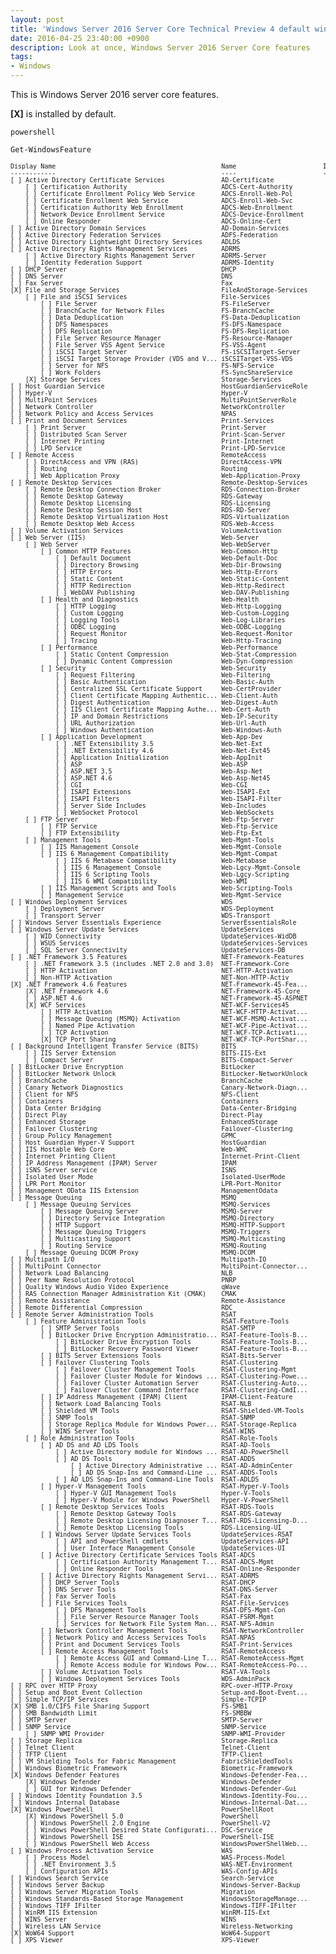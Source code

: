 ```yaml
---
layout: post
title: 'Windows Server 2016 Server Core Technical Preview 4 default windows feature'
date: 2016-04-25 23:40:00 +0900
description: Look at once, Windows Server 2016 Server Core features
tags:
- Windows
---
```


This is Windows Server 2016 server core features.

<b>[X]</b> is installed by default.

```
powershell
```

```
Get-WindowsFeature
```

<pre style="font-size: 10px">
Display Name                                            Name                       Install State
------------                                            ----                       -------------
[ ] Active Directory Certificate Services               AD-Certificate                 Available
    [ ] Certification Authority                         ADCS-Cert-Authority            Available
    [ ] Certificate Enrollment Policy Web Service       ADCS-Enroll-Web-Pol            Available
    [ ] Certificate Enrollment Web Service              ADCS-Enroll-Web-Svc            Available
    [ ] Certification Authority Web Enrollment          ADCS-Web-Enrollment            Available
    [ ] Network Device Enrollment Service               ADCS-Device-Enrollment         Available
    [ ] Online Responder                                ADCS-Online-Cert               Available
[ ] Active Directory Domain Services                    AD-Domain-Services             Available
[ ] Active Directory Federation Services                ADFS-Federation                Available
[ ] Active Directory Lightweight Directory Services     ADLDS                          Available
[ ] Active Directory Rights Management Services         ADRMS                          Available
    [ ] Active Directory Rights Management Server       ADRMS-Server                   Available
    [ ] Identity Federation Support                     ADRMS-Identity                 Available
[ ] DHCP Server                                         DHCP                           Available
[ ] DNS Server                                          DNS                            Available
[ ] Fax Server                                          Fax                            Available
[X] File and Storage Services                           FileAndStorage-Services        Installed
    [ ] File and iSCSI Services                         File-Services                  Available
        [ ] File Server                                 FS-FileServer                  Available
        [ ] BranchCache for Network Files               FS-BranchCache                 Available
        [ ] Data Deduplication                          FS-Data-Deduplication          Available
        [ ] DFS Namespaces                              FS-DFS-Namespace               Available
        [ ] DFS Replication                             FS-DFS-Replication             Available
        [ ] File Server Resource Manager                FS-Resource-Manager            Available
        [ ] File Server VSS Agent Service               FS-VSS-Agent                   Available
        [ ] iSCSI Target Server                         FS-iSCSITarget-Server          Available
        [ ] iSCSI Target Storage Provider (VDS and V... iSCSITarget-VSS-VDS            Available
        [ ] Server for NFS                              FS-NFS-Service                 Available
        [ ] Work Folders                                FS-SyncShareService            Available
    [X] Storage Services                                Storage-Services               Installed
[ ] Host Guardian Service                               HostGuardianServiceRole        Available
[ ] Hyper-V                                             Hyper-V                        Available
[ ] MultiPoint Services                                 MultiPointServerRole           Available
[ ] Network Controller                                  NetworkController              Available
[ ] Network Policy and Access Services                  NPAS                             Removed
[ ] Print and Document Services                         Print-Services                 Available
    [ ] Print Server                                    Print-Server                   Available
    [ ] Distributed Scan Server                         Print-Scan-Server                Removed
    [ ] Internet Printing                               Print-Internet                   Removed
    [ ] LPD Service                                     Print-LPD-Service              Available
[ ] Remote Access                                       RemoteAccess                   Available
    [ ] DirectAccess and VPN (RAS)                      DirectAccess-VPN               Available
    [ ] Routing                                         Routing                        Available
    [ ] Web Application Proxy                           Web-Application-Proxy          Available
[ ] Remote Desktop Services                             Remote-Desktop-Services        Available
    [ ] Remote Desktop Connection Broker                RDS-Connection-Broker          Available
    [ ] Remote Desktop Gateway                          RDS-Gateway                      Removed
    [ ] Remote Desktop Licensing                        RDS-Licensing                  Available
    [ ] Remote Desktop Session Host                     RDS-RD-Server                    Removed
    [ ] Remote Desktop Virtualization Host              RDS-Virtualization             Available
    [ ] Remote Desktop Web Access                       RDS-Web-Access                   Removed
[ ] Volume Activation Services                          VolumeActivation               Available
[ ] Web Server (IIS)                                    Web-Server                     Available
    [ ] Web Server                                      Web-WebServer                  Available
        [ ] Common HTTP Features                        Web-Common-Http                Available
            [ ] Default Document                        Web-Default-Doc                Available
            [ ] Directory Browsing                      Web-Dir-Browsing               Available
            [ ] HTTP Errors                             Web-Http-Errors                Available
            [ ] Static Content                          Web-Static-Content             Available
            [ ] HTTP Redirection                        Web-Http-Redirect              Available
            [ ] WebDAV Publishing                       Web-DAV-Publishing             Available
        [ ] Health and Diagnostics                      Web-Health                     Available
            [ ] HTTP Logging                            Web-Http-Logging               Available
            [ ] Custom Logging                          Web-Custom-Logging             Available
            [ ] Logging Tools                           Web-Log-Libraries              Available
            [ ] ODBC Logging                            Web-ODBC-Logging               Available
            [ ] Request Monitor                         Web-Request-Monitor            Available
            [ ] Tracing                                 Web-Http-Tracing               Available
        [ ] Performance                                 Web-Performance                Available
            [ ] Static Content Compression              Web-Stat-Compression           Available
            [ ] Dynamic Content Compression             Web-Dyn-Compression            Available
        [ ] Security                                    Web-Security                   Available
            [ ] Request Filtering                       Web-Filtering                  Available
            [ ] Basic Authentication                    Web-Basic-Auth                 Available
            [ ] Centralized SSL Certificate Support     Web-CertProvider               Available
            [ ] Client Certificate Mapping Authentic... Web-Client-Auth                Available
            [ ] Digest Authentication                   Web-Digest-Auth                Available
            [ ] IIS Client Certificate Mapping Authe... Web-Cert-Auth                  Available
            [ ] IP and Domain Restrictions              Web-IP-Security                Available
            [ ] URL Authorization                       Web-Url-Auth                   Available
            [ ] Windows Authentication                  Web-Windows-Auth               Available
        [ ] Application Development                     Web-App-Dev                    Available
            [ ] .NET Extensibility 3.5                  Web-Net-Ext                    Available
            [ ] .NET Extensibility 4.6                  Web-Net-Ext45                  Available
            [ ] Application Initialization              Web-AppInit                    Available
            [ ] ASP                                     Web-ASP                        Available
            [ ] ASP.NET 3.5                             Web-Asp-Net                    Available
            [ ] ASP.NET 4.6                             Web-Asp-Net45                  Available
            [ ] CGI                                     Web-CGI                        Available
            [ ] ISAPI Extensions                        Web-ISAPI-Ext                  Available
            [ ] ISAPI Filters                           Web-ISAPI-Filter               Available
            [ ] Server Side Includes                    Web-Includes                   Available
            [ ] WebSocket Protocol                      Web-WebSockets                 Available
    [ ] FTP Server                                      Web-Ftp-Server                 Available
        [ ] FTP Service                                 Web-Ftp-Service                Available
        [ ] FTP Extensibility                           Web-Ftp-Ext                    Available
    [ ] Management Tools                                Web-Mgmt-Tools                 Available
        [ ] IIS Management Console                      Web-Mgmt-Console                 Removed
        [ ] IIS 6 Management Compatibility              Web-Mgmt-Compat                Available
            [ ] IIS 6 Metabase Compatibility            Web-Metabase                   Available
            [ ] IIS 6 Management Console                Web-Lgcy-Mgmt-Console            Removed
            [ ] IIS 6 Scripting Tools                   Web-Lgcy-Scripting             Available
            [ ] IIS 6 WMI Compatibility                 Web-WMI                        Available
        [ ] IIS Management Scripts and Tools            Web-Scripting-Tools            Available
        [ ] Management Service                          Web-Mgmt-Service               Available
[ ] Windows Deployment Services                         WDS                              Removed
    [ ] Deployment Server                               WDS-Deployment                   Removed
    [ ] Transport Server                                WDS-Transport                    Removed
[ ] Windows Server Essentials Experience                ServerEssentialsRole           Available
[ ] Windows Server Update Services                      UpdateServices                 Available
    [ ] WID Connectivity                                UpdateServices-WidDB           Available
    [ ] WSUS Services                                   UpdateServices-Services        Available
    [ ] SQL Server Connectivity                         UpdateServices-DB              Available
[ ] .NET Framework 3.5 Features                         NET-Framework-Features         Available
    [ ] .NET Framework 3.5 (includes .NET 2.0 and 3.0)  NET-Framework-Core               Removed
    [ ] HTTP Activation                                 NET-HTTP-Activation            Available
    [ ] Non-HTTP Activation                             NET-Non-HTTP-Activ             Available
[X] .NET Framework 4.6 Features                         NET-Framework-45-Fea...        Installed
    [X] .NET Framework 4.6                              NET-Framework-45-Core          Installed
    [ ] ASP.NET 4.6                                     NET-Framework-45-ASPNET        Available
    [X] WCF Services                                    NET-WCF-Services45             Installed
        [ ] HTTP Activation                             NET-WCF-HTTP-Activat...        Available
        [ ] Message Queuing (MSMQ) Activation           NET-WCF-MSMQ-Activat...        Available
        [ ] Named Pipe Activation                       NET-WCF-Pipe-Activat...        Available
        [ ] TCP Activation                              NET-WCF-TCP-Activati...        Available
        [X] TCP Port Sharing                            NET-WCF-TCP-PortShar...        Installed
[ ] Background Intelligent Transfer Service (BITS)      BITS                           Available
    [ ] IIS Server Extension                            BITS-IIS-Ext                     Removed
    [ ] Compact Server                                  BITS-Compact-Server            Available
[ ] BitLocker Drive Encryption                          BitLocker                      Available
[ ] BitLocker Network Unlock                            BitLocker-NetworkUnlock          Removed
[ ] BranchCache                                         BranchCache                    Available
[ ] Canary Network Diagnostics                          Canary-Network-Diagn...        Available
[ ] Client for NFS                                      NFS-Client                     Available
[ ] Containers                                          Containers                     Available
[ ] Data Center Bridging                                Data-Center-Bridging           Available
[ ] Direct Play                                         Direct-Play                      Removed
[ ] Enhanced Storage                                    EnhancedStorage                Available
[ ] Failover Clustering                                 Failover-Clustering            Available
[ ] Group Policy Management                             GPMC                           Available
[ ] Host Guardian Hyper-V Support                       HostGuardian                   Available
[ ] IIS Hostable Web Core                               Web-WHC                        Available
[ ] Internet Printing Client                            Internet-Print-Client            Removed
[ ] IP Address Management (IPAM) Server                 IPAM                           Available
[ ] iSNS Server service                                 ISNS                           Available
[ ] Isolated User Mode                                  Isolated-UserMode              Available
[ ] LPR Port Monitor                                    LPR-Port-Monitor                 Removed
[ ] Management OData IIS Extension                      ManagementOdata                Available
[ ] Message Queuing                                     MSMQ                           Available
    [ ] Message Queuing Services                        MSMQ-Services                  Available
        [ ] Message Queuing Server                      MSMQ-Server                    Available
        [ ] Directory Service Integration               MSMQ-Directory                 Available
        [ ] HTTP Support                                MSMQ-HTTP-Support              Available
        [ ] Message Queuing Triggers                    MSMQ-Triggers                  Available
        [ ] Multicasting Support                        MSMQ-Multicasting                Removed
        [ ] Routing Service                             MSMQ-Routing                   Available
    [ ] Message Queuing DCOM Proxy                      MSMQ-DCOM                      Available
[ ] Multipath I/O                                       Multipath-IO                   Available
[ ] MultiPoint Connector                                MultiPoint-Connector...        Available
[ ] Network Load Balancing                              NLB                            Available
[ ] Peer Name Resolution Protocol                       PNRP                           Available
[ ] Quality Windows Audio Video Experience              qWave                          Available
[ ] RAS Connection Manager Administration Kit (CMAK)    CMAK                             Removed
[ ] Remote Assistance                                   Remote-Assistance                Removed
[ ] Remote Differential Compression                     RDC                            Available
[ ] Remote Server Administration Tools                  RSAT                           Available
    [ ] Feature Administration Tools                    RSAT-Feature-Tools             Available
        [ ] SMTP Server Tools                           RSAT-SMTP                        Removed
        [ ] BitLocker Drive Encryption Administratio... RSAT-Feature-Tools-B...        Available
            [ ] BitLocker Drive Encryption Tools        RSAT-Feature-Tools-B...          Removed
            [ ] BitLocker Recovery Password Viewer      RSAT-Feature-Tools-B...          Removed
        [ ] BITS Server Extensions Tools                RSAT-Bits-Server                 Removed
        [ ] Failover Clustering Tools                   RSAT-Clustering                Available
            [ ] Failover Cluster Management Tools       RSAT-Clustering-Mgmt             Removed
            [ ] Failover Cluster Module for Windows ... RSAT-Clustering-Powe...        Available
            [ ] Failover Cluster Automation Server      RSAT-Clustering-Auto...        Available
            [ ] Failover Cluster Command Interface      RSAT-Clustering-CmdI...        Available
        [ ] IP Address Management (IPAM) Client         IPAM-Client-Feature            Available
        [ ] Network Load Balancing Tools                RSAT-NLB                         Removed
        [ ] Shielded VM Tools                           RSAT-Shielded-VM-Tools         Available
        [ ] SNMP Tools                                  RSAT-SNMP                        Removed
        [ ] Storage Replica Module for Windows Power... RSAT-Storage-Replica             Removed
        [ ] WINS Server Tools                           RSAT-WINS                        Removed
    [ ] Role Administration Tools                       RSAT-Role-Tools                Available
        [ ] AD DS and AD LDS Tools                      RSAT-AD-Tools                  Available
            [ ] Active Directory module for Windows ... RSAT-AD-PowerShell             Available
            [ ] AD DS Tools                             RSAT-ADDS                      Available
                [ ] Active Directory Administrative ... RSAT-AD-AdminCenter            Available
                [ ] AD DS Snap-Ins and Command-Line ... RSAT-ADDS-Tools                Available
            [ ] AD LDS Snap-Ins and Command-Line Tools  RSAT-ADLDS                     Available
        [ ] Hyper-V Management Tools                    RSAT-Hyper-V-Tools             Available
            [ ] Hyper-V GUI Management Tools            Hyper-V-Tools                    Removed
            [ ] Hyper-V Module for Windows PowerShell   Hyper-V-PowerShell             Available
        [ ] Remote Desktop Services Tools               RSAT-RDS-Tools                   Removed
            [ ] Remote Desktop Gateway Tools            RSAT-RDS-Gateway                 Removed
            [ ] Remote Desktop Licensing Diagnoser T... RSAT-RDS-Licensing-D...          Removed
            [ ] Remote Desktop Licensing Tools          RDS-Licensing-UI                 Removed
        [ ] Windows Server Update Services Tools        UpdateServices-RSAT            Available
            [ ] API and PowerShell cmdlets              UpdateServices-API             Available
            [ ] User Interface Management Console       UpdateServices-UI                Removed
        [ ] Active Directory Certificate Services Tools RSAT-ADCS                        Removed
            [ ] Certification Authority Management T... RSAT-ADCS-Mgmt                   Removed
            [ ] Online Responder Tools                  RSAT-Online-Responder            Removed
        [ ] Active Directory Rights Management Servi... RSAT-ADRMS                       Removed
        [ ] DHCP Server Tools                           RSAT-DHCP                      Available
        [ ] DNS Server Tools                            RSAT-DNS-Server                Available
        [ ] Fax Server Tools                            RSAT-Fax                       Available
        [ ] File Services Tools                         RSAT-File-Services               Removed
            [ ] DFS Management Tools                    RSAT-DFS-Mgmt-Con                Removed
            [ ] File Server Resource Manager Tools      RSAT-FSRM-Mgmt                   Removed
            [ ] Services for Network File System Man... RSAT-NFS-Admin                   Removed
        [ ] Network Controller Management Tools         RSAT-NetworkController         Available
        [ ] Network Policy and Access Services Tools    RSAT-NPAS                        Removed
        [ ] Print and Document Services Tools           RSAT-Print-Services              Removed
        [ ] Remote Access Management Tools              RSAT-RemoteAccess              Available
            [ ] Remote Access GUI and Command-Line T... RSAT-RemoteAccess-Mgmt           Removed
            [ ] Remote Access module for Windows Pow... RSAT-RemoteAccess-Po...        Available
        [ ] Volume Activation Tools                     RSAT-VA-Tools                    Removed
        [ ] Windows Deployment Services Tools           WDS-AdminPack                    Removed
[ ] RPC over HTTP Proxy                                 RPC-over-HTTP-Proxy            Available
[ ] Setup and Boot Event Collection                     Setup-and-Boot-Event...        Available
[ ] Simple TCP/IP Services                              Simple-TCPIP                     Removed
[X] SMB 1.0/CIFS File Sharing Support                   FS-SMB1                        Installed
[ ] SMB Bandwidth Limit                                 FS-SMBBW                       Available
[ ] SMTP Server                                         SMTP-Server                      Removed
[ ] SNMP Service                                        SNMP-Service                   Available
    [ ] SNMP WMI Provider                               SNMP-WMI-Provider              Available
[ ] Storage Replica                                     Storage-Replica                Available
[ ] Telnet Client                                       Telnet-Client                  Available
[ ] TFTP Client                                         TFTP-Client                      Removed
[ ] VM Shielding Tools for Fabric Management            FabricShieldedTools            Available
[ ] Windows Biometric Framework                         Biometric-Framework              Removed
[X] Windows Defender Features                           Windows-Defender-Fea...        Installed
    [X] Windows Defender                                Windows-Defender               Installed
    [ ] GUI for Windows Defender                        Windows-Defender-Gui             Removed
[ ] Windows Identity Foundation 3.5                     Windows-Identity-Fou...          Removed
[ ] Windows Internal Database                           Windows-Internal-Dat...        Available
[X] Windows PowerShell                                  PowerShellRoot                 Installed
    [X] Windows PowerShell 5.0                          PowerShell                     Installed
    [ ] Windows PowerShell 2.0 Engine                   PowerShell-V2                    Removed
    [ ] Windows PowerShell Desired State Configurati... DSC-Service                    Available
    [ ] Windows PowerShell ISE                          PowerShell-ISE                   Removed
    [ ] Windows PowerShell Web Access                   WindowsPowerShellWeb...        Available
[ ] Windows Process Activation Service                  WAS                            Available
    [ ] Process Model                                   WAS-Process-Model              Available
    [ ] .NET Environment 3.5                            WAS-NET-Environment            Available
    [ ] Configuration APIs                              WAS-Config-APIs                Available
[ ] Windows Search Service                              Search-Service                 Available
[ ] Windows Server Backup                               Windows-Server-Backup          Available
[ ] Windows Server Migration Tools                      Migration                      Available
[ ] Windows Standards-Based Storage Management          WindowsStorageManage...        Available
[ ] Windows TIFF IFilter                                Windows-TIFF-IFilter             Removed
[ ] WinRM IIS Extension                                 WinRM-IIS-Ext                  Available
[ ] WINS Server                                         WINS                           Available
[ ] Wireless LAN Service                                Wireless-Networking              Removed
[X] WoW64 Support                                       WoW64-Support                  Installed
[ ] XPS Viewer                                          XPS-Viewer                       Removed
</pre>
